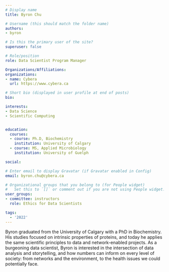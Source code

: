 ```yaml
---
# Display name
title: Byron Chu

# Username (this should match the folder name)
authors:
- byron

# Is this the primary user of the site?
superuser: false

# Role/position
role: Data Scientist Program Manager

Organizations/Affiliations:
organizations:
- name: Cybera
  url: https://www.cybera.ca

# Short bio (displayed in user profile at end of posts)
bio: 

interests:
- Data Science
- Scientific Computing


education:
  courses:
  - course: Ph.D, Biochemistry
    institution: University of Calgary
  - course: MS, Applied Microbiology
    institution: University of Guelph

social:

# Enter email to display Gravatar (if Gravatar enabled in Config)
email: byron.chu@cybera.ca

# Organizational groups that you belong to (for People widget)
#   Set this to `[]` or comment out if you are not using People widget.
user_groups:
- committee: instructors
  role: Ethics for Data Scientists

tags:
  - '2022'
---
```

Byron graduated from the University of Calgary with a PhD in Biochemistry. His
studies focused on intrinsic properties of proteins, and today he applies the
same scientific principles to data and network-enabled projects. As a burgeoning
data scientist, Byron is interested in the intersection of data analysis and
storytelling, and how numbers can inform on every level of society: from
networks and the environment, to the health issues we could potentially face.

